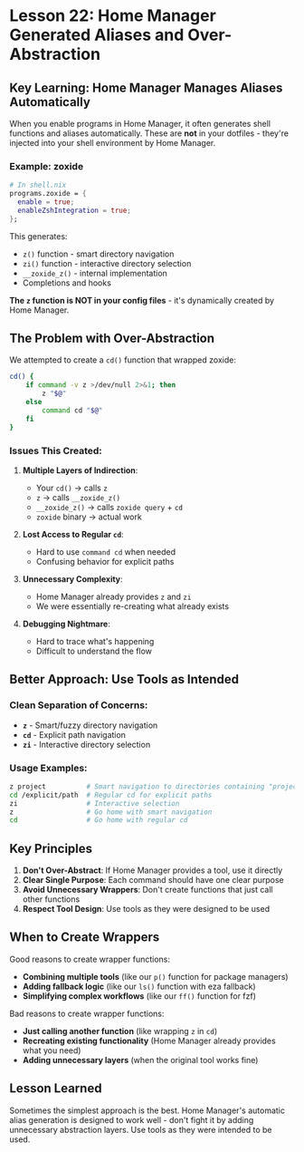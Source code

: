 # Lesson 22: Home Manager Generated Aliases and Over-Abstraction

## Key Learning: Home Manager Manages Aliases Automatically

When you enable programs in Home Manager, it often generates shell functions and aliases automatically. These are **not** in your dotfiles - they're injected into your shell environment by Home Manager.

### Example: zoxide

```nix
# In shell.nix
programs.zoxide = {
  enable = true;
  enableZshIntegration = true;
};
```

This generates:
- `z()` function - smart directory navigation
- `zi()` function - interactive directory selection
- `__zoxide_z()` - internal implementation
- Completions and hooks

**The `z` function is NOT in your config files** - it's dynamically created by Home Manager.

## The Problem with Over-Abstraction

We attempted to create a `cd()` function that wrapped zoxide:

```bash
cd() {
    if command -v z >/dev/null 2>&1; then
        z "$@"
    else
        command cd "$@"
    fi
}
```

### Issues This Created:

1. **Multiple Layers of Indirection**:
   - Your `cd()` → calls `z`
   - `z` → calls `__zoxide_z()`
   - `__zoxide_z()` → calls `zoxide query` + `cd`
   - `zoxide` binary → actual work

2. **Lost Access to Regular `cd`**:
   - Hard to use `command cd` when needed
   - Confusing behavior for explicit paths

3. **Unnecessary Complexity**:
   - Home Manager already provides `z` and `zi`
   - We were essentially re-creating what already exists

4. **Debugging Nightmare**:
   - Hard to trace what's happening
   - Difficult to understand the flow

## Better Approach: Use Tools as Intended

### Clean Separation of Concerns:

- **`z`** - Smart/fuzzy directory navigation
- **`cd`** - Explicit path navigation
- **`zi`** - Interactive directory selection

### Usage Examples:

```bash
z project          # Smart navigation to directories containing "project"
cd /explicit/path  # Regular cd for explicit paths
zi                 # Interactive selection
z                  # Go home with smart navigation
cd                 # Go home with regular cd
```

## Key Principles

1. **Don't Over-Abstract**: If Home Manager provides a tool, use it directly
2. **Clear Single Purpose**: Each command should have one clear purpose
3. **Avoid Unnecessary Wrappers**: Don't create functions that just call other functions
4. **Respect Tool Design**: Use tools as they were designed to be used

## When to Create Wrappers

Good reasons to create wrapper functions:
- **Combining multiple tools** (like our `p()` function for package managers)
- **Adding fallback logic** (like our `ls()` function with eza fallback)
- **Simplifying complex workflows** (like our `ff()` function for fzf)

Bad reasons to create wrapper functions:
- **Just calling another function** (like wrapping `z` in `cd`)
- **Recreating existing functionality** (Home Manager already provides what you need)
- **Adding unnecessary layers** (when the original tool works fine)

## Lesson Learned

Sometimes the simplest approach is the best. Home Manager's automatic alias generation is designed to work well - don't fight it by adding unnecessary abstraction layers. Use tools as they were intended to be used.
